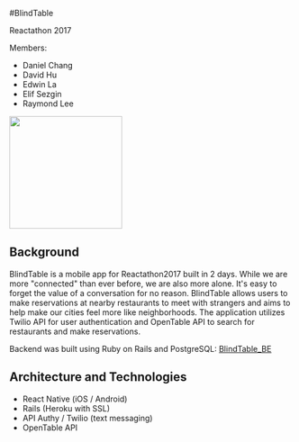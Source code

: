 #BlindTable

Reactathon 2017

Members:
- Daniel Chang
- David Hu
- Edwin La
- Elif Sezgin
- Raymond Lee

<img src="https://github.com/rlee0525/BlindTable_FE/blob/master/app/images/BlindTable.gif" width="200">

## Background

BlindTable is a mobile app for Reactathon2017 built in 2 days. While we are more "connected" than ever before, we are also more alone. It's easy to forget the value of a conversation for no reason. BlindTable allows users to make reservations at nearby restaurants to meet with strangers and aims to help make our cities feel more like neighborhoods. The application utilizes Twilio API for user authentication and OpenTable API to search for restaurants and make reservations.

Backend was built using Ruby on Rails and PostgreSQL: [BlindTable_BE][backend]

[backend]: https://github.com/rlee0525/BlindTable_BE

## Architecture and Technologies

- React Native (iOS / Android)
- Rails (Heroku with SSL)
- API Authy / Twilio (text messaging)
- OpenTable API
